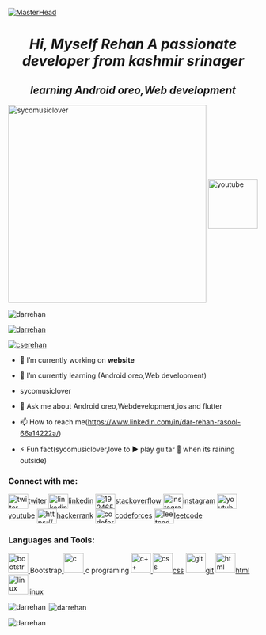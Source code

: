 [![MasterHead](https://1.bp.blogspot.com/-1YMcqqrMOGo/XhzDzo6to5I/AAAAAAAAM3U/AB03zu-TCqMhe5wBEfVQcXR3czvKOLoBQCLcBGAsYHQ/w1200-h630-p-k-no-nu/6-21-2020-Orion-Solar-Eclipse_Bylined.jpg)](https://rishavchanda.io)
<em><strong><h1 align="center">Hi, Myself  Rehan A passionate developer from kashmir srinager</h1></em></strong>
<em><strong><h2 align="center">learning Android oreo,Web development</h2></em></strong>
<span><img align="center" width="400" src="https://cdn.dribbble.com/users/1162077/screenshots/3848914/programmer.gif" alt="sycomusiclover">
 <a href="https://www.youtube.com/channel/UC82A6YxBt-ni7NoP46Cw3rA" alt="youtube"><img align="center" width="100" src="https://th.bing.com/th/id/OIP.zxZkXVGdqdYmhXSL2uuW7QHaHa?pid=ImgDet&rs=1" alt="youtube"></a></span>
<p align="left"> <img src="https://komarev.com/ghpvc/?username=darrehan&label=Profile%20views&color=0e75b6&style=flat" alt="darrehan" /> </p>

<p align="left"> <a href="https://github.com/ryo-ma/github-profile-trophy"><img src="https://github-profile-trophy.vercel.app/?username=darrehan" alt="darrehan" /></a> </p>

<p align="left"> <a href="https://twitter.com/cserehan" target="blank"><img src="https://img.shields.io/twitter/follow/cserehan?logo=twitter&style=for-the-badge" alt="cserehan" /></a> </p>

- 🔭 I’m currently working on **website**

- 🌱 I’m currently learning (Android oreo,Web development)
-   sycomusiclover
- 💬 Ask me about  Android oreo,Webdevelopment,ios and flutter

- 📫 How to reach me(https://www.linkedin.com/in/dar-rehan-rasool-66a14222a/)

- ⚡ Fun fact(sycomusiclover,love to ▶ play guitar 🎸 when its raining outside)

<h3 align="left">Connect with me:</h3>
<p align="left">
<a href="https://twitter.com/cserehan" target="blank"><img align="center" src="" alt="twiter" height="30" width="40" />twiter</a>
<a href="https://linkedin.com/in/https://www.linkedin.com/in/dar-rehan-rasool-66a14222a/" target="blank"><img align="center" src="" alt="linkedin" height="30" width="40" />linkedin</a>
<a href="https://stackoverflow.com/users/19246521" target="blank"><img align="center" src="" alt="19246521" height="30" width="40" />stackoverflow</a>
<a href="https://instagram.com/https://www.instagram.com/dar.rehan_/" target="blank"><img align="center" src="" alt="instagram" height="30" width="40" />instagram</a>
<a href="https://www.youtube.com/channel/UC82A6YxBt-ni7NoP46Cw3rA" target="blank"><img align="center" src="" alt="youtube" height="30" width="40" />youtube</a>
<a href="https://www.hackerrank.com/dashboard" target="blank"><img align="center" src="" alt="https://www.hackerrank.com/dashboard" height="30" width="40" />hackerrank</a>
<a href="https://codeforces.com/profile/sycomusiclover" target="blank"><img align="center" src="" alt="codeforce" height="30" width="40" />codeforces</a>
<a href="https://leetcode.com/darrehanrasool/" target="blank"><img align="center" src="" alt="leetcode" height="30" width="40" />leetcode</a>
</p>
<h3 align="left">Languages and Tools:</h3>
<p align="left"> <a href="https://getbootstrap.com" target="_blank" rel="noreferrer"> <img src="" alt="bootstrap" width="40" height="40"/> </a>Bootstrap<a href="https://www.cprogramming.com/" target="_blank" rel="noreferrer"> <img src="" alt="c" width="40" height="40"/> </a> c programing <a href="https://www.w3schools.com/cpp/" target="_blank" rel="noreferrer"> <img src="" alt="c++" width="40" height="40"/> </a> <a href="https://www.w3schools.com/css/" target="_blank" rel="noreferrer"> <img src="" alt="css" width="40" height="40"/>css</a>
<a href="https://git-scm.com/" target="_blank" rel="noreferrer"> <img src="" alt="git" width="40" height="40"/>git</a>
<a href="https://www.w3.org/html/" target="_blank" rel="noreferrer"> <img src="" alt="html" width="40" height="40"/>html</a>
<a href="https://www.linux.org/" target="_blank" rel="noreferrer"> <img src="" alt="linux" width="40" height="40"/>linux</a>
</p>

<p><img align="left" src="https://github-readme-stats.vercel.app/api/top-langs?username=darrehan&show_icons=true&locale=en&layout=compact" alt="darrehan" /></p>

<p>&nbsp;<img align="center" src="https://github-readme-stats.vercel.app/api?username=darrehan&show_icons=true&locale=en" alt="darrehan" /></p>

<p><img align="center" src="https://github-readme-streak-stats.herokuapp.com/?user=darrehan&" alt="darrehan" /></p>
